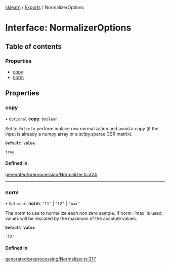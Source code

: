 [sklearn](../readme.md) / [Exports](../modules.md) / NormalizerOptions

# Interface: NormalizerOptions

## Table of contents

### Properties

- [copy](NormalizerOptions.md#copy)
- [norm](NormalizerOptions.md#norm)

## Properties

### copy

• `Optional` **copy**: `boolean`

Set to `false` to perform inplace row normalization and avoid a copy (if the input is already a numpy array or a scipy.sparse CSR matrix).

**`Default Value`**

`true`

#### Defined in

[generated/preprocessing/Normalizer.ts:324](https://github.com/transitive-bullshit/scikit-learn-ts/blob/367336a/packages/sklearn/src/generated/preprocessing/Normalizer.ts#L324)

___

### norm

• `Optional` **norm**: ``"l1"`` \| ``"l2"`` \| ``"max"``

The norm to use to normalize each non zero sample. If norm=’max’ is used, values will be rescaled by the maximum of the absolute values.

**`Default Value`**

`'l2'`

#### Defined in

[generated/preprocessing/Normalizer.ts:317](https://github.com/transitive-bullshit/scikit-learn-ts/blob/367336a/packages/sklearn/src/generated/preprocessing/Normalizer.ts#L317)
